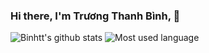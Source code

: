 ### Hi there, I'm Trương Thanh Bình, 👋

![Binhtt's github stats](https://github-readme-stats.vercel.app/api?username=binhtt13122000&theme=gruvbox&show_icons=true)
![Most used language](https://github-readme-stats.vercel.app/api/top-langs?username=binhtt13122000&show_icons=true&locale=en&layout=compact)
<!--
**binhtt13122000/binhtt13122000** is a ✨ _special_ ✨ repository because its `README.md` (this file) appears on your GitHub profile.

Here are some ideas to get you started:

- 🔭 I’m currently working on ...
- 🌱 I’m currently learning ...
- 👯 I’m looking to collaborate on ...
- 🤔 I’m looking for help with ...
- 💬 Ask me about ...
- 📫 How to reach me: ...
- 😄 Pronouns: ...
- ⚡ Fun fact: ...
-->
